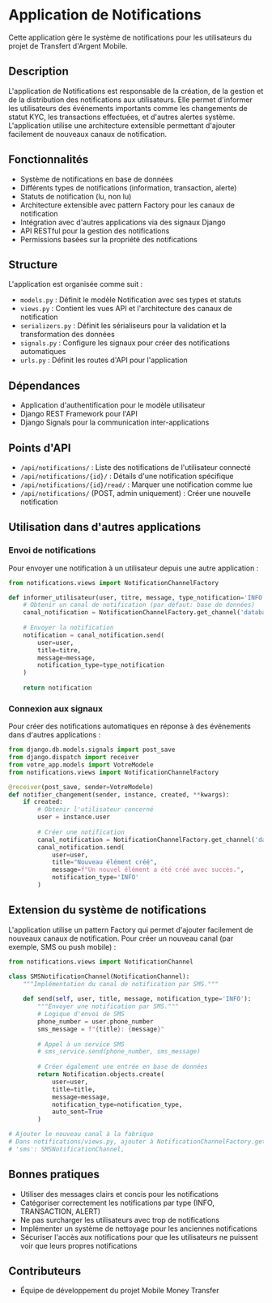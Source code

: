 # Application de Notifications

Cette application gère le système de notifications pour les utilisateurs du projet de Transfert d'Argent Mobile.

## Description

L'application de Notifications est responsable de la création, de la gestion et de la distribution des notifications aux utilisateurs. Elle permet d'informer les utilisateurs des événements importants comme les changements de statut KYC, les transactions effectuées, et d'autres alertes système. L'application utilise une architecture extensible permettant d'ajouter facilement de nouveaux canaux de notification.

## Fonctionnalités

- Système de notifications en base de données
- Différents types de notifications (information, transaction, alerte)
- Statuts de notification (lu, non lu)
- Architecture extensible avec pattern Factory pour les canaux de notification
- Intégration avec d'autres applications via des signaux Django
- API RESTful pour la gestion des notifications
- Permissions basées sur la propriété des notifications

## Structure

L'application est organisée comme suit :
- `models.py` : Définit le modèle Notification avec ses types et statuts
- `views.py` : Contient les vues API et l'architecture des canaux de notification
- `serializers.py` : Définit les sérialiseurs pour la validation et la transformation des données
- `signals.py` : Configure les signaux pour créer des notifications automatiques
- `urls.py` : Définit les routes d'API pour l'application

## Dépendances

- Application d'authentification pour le modèle utilisateur
- Django REST Framework pour l'API
- Django Signals pour la communication inter-applications

## Points d'API

- `/api/notifications/` : Liste des notifications de l'utilisateur connecté
- `/api/notifications/{id}/` : Détails d'une notification spécifique
- `/api/notifications/{id}/read/` : Marquer une notification comme lue
- `/api/notifications/` (POST, admin uniquement) : Créer une nouvelle notification

## Utilisation dans d'autres applications

### Envoi de notifications

Pour envoyer une notification à un utilisateur depuis une autre application :

```python
from notifications.views import NotificationChannelFactory

def informer_utilisateur(user, titre, message, type_notification='INFO'):
    # Obtenir un canal de notification (par défaut: base de données)
    canal_notification = NotificationChannelFactory.get_channel('database')
    
    # Envoyer la notification
    notification = canal_notification.send(
        user=user,
        title=titre,
        message=message,
        notification_type=type_notification
    )
    
    return notification
```

### Connexion aux signaux

Pour créer des notifications automatiques en réponse à des événements dans d'autres applications :

```python
from django.db.models.signals import post_save
from django.dispatch import receiver
from votre_app.models import VotreModele
from notifications.views import NotificationChannelFactory

@receiver(post_save, sender=VotreModele)
def notifier_changement(sender, instance, created, **kwargs):
    if created:
        # Obtenir l'utilisateur concerné
        user = instance.user
        
        # Créer une notification
        canal_notification = NotificationChannelFactory.get_channel('database')
        canal_notification.send(
            user=user,
            title="Nouveau élément créé",
            message=f"Un nouvel élément a été créé avec succès.",
            notification_type='INFO'
        )
```

## Extension du système de notifications

L'application utilise un pattern Factory qui permet d'ajouter facilement de nouveaux canaux de notification. Pour créer un nouveau canal (par exemple, SMS ou push mobile) :

```python
from notifications.views import NotificationChannel

class SMSNotificationChannel(NotificationChannel):
    """Implémentation du canal de notification par SMS."""
    
    def send(self, user, title, message, notification_type='INFO'):
        """Envoyer une notification par SMS."""
        # Logique d'envoi de SMS
        phone_number = user.phone_number
        sms_message = f"{title}: {message}"
        
        # Appel à un service SMS
        # sms_service.send(phone_number, sms_message)
        
        # Créer également une entrée en base de données
        return Notification.objects.create(
            user=user,
            title=title,
            message=message,
            notification_type=notification_type,
            auto_sent=True
        )

# Ajouter le nouveau canal à la fabrique
# Dans notifications/views.py, ajouter à NotificationChannelFactory.get_channel:
# 'sms': SMSNotificationChannel,
```

## Bonnes pratiques

- Utiliser des messages clairs et concis pour les notifications
- Catégoriser correctement les notifications par type (INFO, TRANSACTION, ALERT)
- Ne pas surcharger les utilisateurs avec trop de notifications
- Implémenter un système de nettoyage pour les anciennes notifications
- Sécuriser l'accès aux notifications pour que les utilisateurs ne puissent voir que leurs propres notifications

## Contributeurs

- Équipe de développement du projet Mobile Money Transfer
